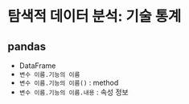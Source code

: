 # 탐색적 데이터 분석: 기술 통계

## pandas

- DataFrame
- `변수 이름.기능의 이름`
- `변수 이름.기능의 이름()` : method
- `변수 이름.기능의 이름.내용` : 속성 정보



